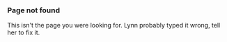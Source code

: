 ### Page not found
This isn't the page you were looking for. Lynn probably typed it wrong, tell her to fix it.
